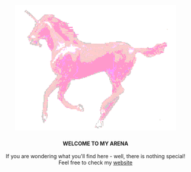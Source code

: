 <h1 align="center">
	<img src="media/028.gif">
</h1>

<p align="center">
	<b>
	 WELCOME TO MY ARENA 
	 </b>
	<br>
	<br>
	If you are wondering what you'll find here - well, there is nothing special!
	<br>
	Feel free to check my <a href="https://ir8x.github.io">website</a.
